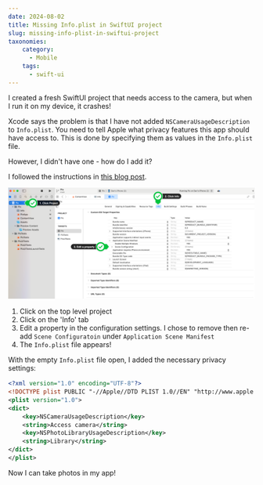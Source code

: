 ```yaml
---
date: 2024-08-02
title: Missing Info.plist in SwiftUI project
slug: missing-info-plist-in-swiftui-project
taxonomies: 
    category: 
      - Mobile
    tags:
      - swift-ui
---
```


I created a fresh SwiftUI project that needs access to the camera, but when I run it on my device, it crashes! 

Xcode says the problem is that I have not added `NSCameraUsageDescription` to `Info.plist`. You need to tell Apple what privacy features this app should have access to. This is done by specifying them as values in the `Info.plist` file.

However, I didn't have one - how do I add it? 

I followed the instructions in [this blog post](https://useyourloaf.com/blog/xcode-13-missing-info.plist/).

![Steps to add Info.plist](./screen-shot-1.png)

1. Click on the top level project
2. Click on the 'Info' tab
3. Edit a property in the configuration settings. I chose to remove then re-add `Scene Configuratoin` under `Application Scene Manifest`
4. The `Info.plist` file appears! 

With the empty `Info.plist` file open, I added the necessary privacy settings: 

```xml
<?xml version="1.0" encoding="UTF-8"?>
<!DOCTYPE plist PUBLIC "-//Apple//DTD PLIST 1.0//EN" "http://www.apple.com/DTDs/PropertyList-1.0.dtd">
<plist version="1.0">
<dict>
	<key>NSCameraUsageDescription</key>
	<string>Access camera</string>
	<key>NSPhotoLibraryUsageDescription</key>
	<string>Library</string>
</dict>
</plist>
```

Now I can take photos in my app!
